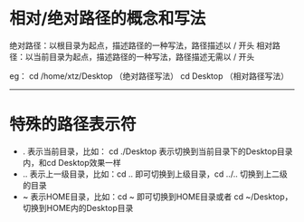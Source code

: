 
# 相对/绝对路径的概念和写法

绝对路径：以根目录为起点，描述路径的一种写法，路径描述以  /  开头
相对路径：以当前目录为起点，描述路径的一种写法，路径描述无需以  /  开头

eg：
cd /home/xtz/Desktop  （绝对路径写法）
cd Desktop  （相对路径写法）

---

# 特殊的路径表示符

-  .  表示当前目录，比如：  cd ./Desktop  表示切换到当前目录下的Desktop目录内，和cd Desktop效果一样
-   ..  表示上一级目录，比如：cd ..  即可切换到上级目录，cd ../.. 切换到上二级的目录
-   ~  表示HOME目录，比如：cd ~ 即可切换到HOME目录或者  cd ~/Desktop，切换到HOME内的Desktop目录